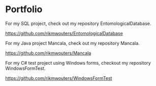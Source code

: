 # Portfolio

For my SQL project, check out my repository EntomologicalDatabase.

https://github.com/rikmwouters/EntomologicalDatabase

For my Java project Mancala, check out my repository Mancala.

https://github.com/rikmwouters/Mancala

For my C# test project using Windows forms, checkout my repository WindowsFormTest.

https://github.com/rikmwouters/WindowsFormTest
